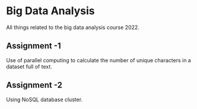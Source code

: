 # Big Data Analysis

All things related to the big data analysis course 2022.

## Assignment -1 

Use of parallel computing to calculate the number of unique characters in a dataset full of text.

## Assignment -2 

Using NoSQL database cluster.


